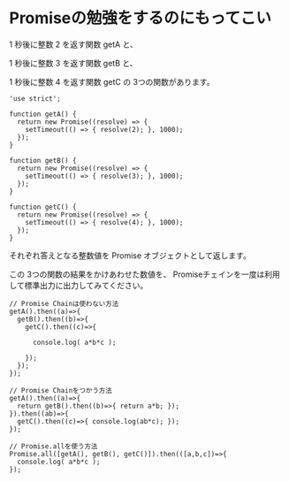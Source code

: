 # Promiseの勉強をするのにもってこい

1 秒後に整数 2 を返す関数 getA と、

1 秒後に整数 3 を返す関数 getB と、

1 秒後に整数 4 を返す関数 getC の 3つの関数があります。

```
'use strict';

function getA() {
  return new Promise((resolve) => {
    setTimeout(() => { resolve(2); }, 1000);
  });
}

function getB() {
  return new Promise((resolve) => {
    setTimeout(() => { resolve(3); }, 1000);
  });
}

function getC() {
  return new Promise((resolve) => {
    setTimeout(() => { resolve(4); }, 1000);
  });
}
```
それぞれ答えとなる整数値を Promise オブジェクトとして返します。


この 3つの関数の結果をかけあわせた数値を、 Promiseチェインを一度は利用して標準出力に出力してみてください。

```
// Promise Chainは使わない方法
getA().then((a)=>{
  getB().then((b)=>{
    getC().then((c)=>{
      
      console.log( a*b*c );

    });
  });
});
```


```
// Promise Chainをつかう方法
getA().then((a)=>{
  return getB().then((b)=>{ return a*b; });
}).then((ab)=>{
  getC().then((c)=>{ console.log(ab*c); });
});
```


```
// Promise.allを使う方法
Promise.all([getA(), getB(), getC()]).then(([a,b,c])=>{
  console.log( a*b*c );
});
```